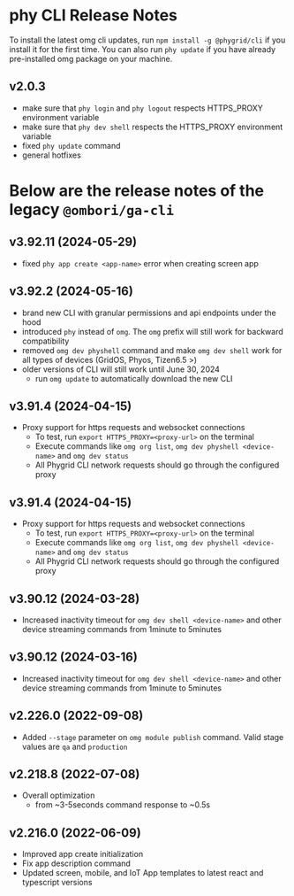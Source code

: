 # phy CLI Release Notes
To install the latest omg cli updates, run `npm install -g @phygrid/cli` if you install it for the first time. You can also run `phy update` if you have already pre-installed omg package on your machine. 

## v2.0.3
- make sure that `phy login` and `phy logout` respects HTTPS_PROXY environment variable
- make sure that `phy dev shell` respects the HTTPS_PROXY environment variable
- fixed `phy update` command
- general hotfixes

# Below are the release notes of the legacy `@ombori/ga-cli`

## v3.92.11 (2024-05-29)
- fixed `phy app create <app-name>` error when creating screen app

## v3.92.2 (2024-05-16)
- brand new CLI with granular permissions and api endpoints under the hood
- introduced `phy` instead of `omg`. The `omg` prefix will still work for backward compatibility
- removed `omg dev physhell` command and make `omg dev shell` work for all types of devices (GridOS, Phyos, Tizen6.5 >)
- older versions of CLI will still work until June 30, 2024
  - run `omg update` to automatically download the new CLI

## v3.91.4  (2024-04-15)
- Proxy support for https requests and websocket connections
  - To test, run `export HTTPS_PROXY=<proxy-url>` on the terminal
  - Execute commands like `omg org list`, `omg dev physhell <device-name>` and `omg dev status`
  - All Phygrid CLI network requests should go through the configured proxy

## v3.91.4  (2024-04-15)
- Proxy support for https requests and websocket connections
  - To test, run `export HTTPS_PROXY=<proxy-url>` on the terminal
  - Execute commands like `omg org list`, `omg dev physhell <device-name>` and `omg dev status`
  - All Phygrid CLI network requests should go through the configured proxy

## v3.90.12 (2024-03-28)
- Increased inactivity timeout for `omg dev shell <device-name>` and other device streaming commands from 1minute to 5minutes

## v3.90.12 (2024-03-16)
- Increased inactivity timeout for `omg dev shell <device-name>` and other device streaming commands from 1minute to 5minutes


## v2.226.0 (2022-09-08)
- Added `--stage` parameter on `omg module publish` command. Valid stage values are `qa` and `production`

## v2.218.8 (2022-07-08)
- Overall optimization
  - from ~3-5seconds command response to ~0.5s

## v2.216.0 (2022-06-09)
- Improved app create initialization
- Fix app description command
- Updated screen, mobile, and IoT App templates to latest react and typescript versions
